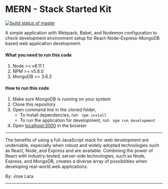 # MERN - Stack Started Kit

[![build status of master](https://travis-ci.org/latinocodes/MERN-STARTED-KIT.svg?branch=master)](https://travis-ci.org/latinocodes/MERN-STARTED-KIT)

A simple application with Webpack, Babel, and Nodemon configuration to check development environment setup for React-Node-Express-MongoDB based web application development.

#### What you need to run this code
1. Node >= v8.11.1
2. NPM >= v5.8.0
3. MongoDB >= 3.6.3

####  How to run this code
1. Make sure MongoDB is running on your system 
2. Clone this repository
3. Open command line in the cloned folder, 
   - To install dependencies, run ```  npm install  ```
   - To run the application for development, run ```  npm run development  ```
4. Open [localhost:3000](http://localhost:3000/) in the browser
---- 

The benefits of using a full JavaScript stack for web development are undeniable, especially when robust and widely adopted technologies such as React, Node, and Express and are available. Combining the power of React with industry-tested, server-side technologies, such as Node, Express, and MongoDB, creates a diverse array of possibilities when developing real-world web applications.

By: Jose Lara

----
 